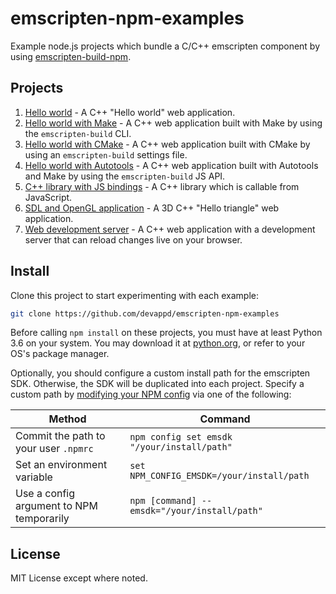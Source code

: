 # emscripten-npm-examples

Example node.js projects which bundle a C/C++ emscripten component by using [emscripten-build-npm](https://github.com/devappd/emscripten-build-npm).

## Projects

1. [Hello world](https://github.com/devappd/emscripten-npm-examples/tree/master/Example-01-HelloWorld) - A C++ "Hello world" web application.
2. [Hello world with Make](https://github.com/devappd/emscripten-npm-examples/tree/master/Example-02-Make) - A C++ web application built with Make by using the `emscripten-build` CLI.
3. [Hello world with CMake](https://github.com/devappd/emscripten-npm-examples/tree/master/Example-03-CMake) - A C++ web application built with CMake by using an `emscripten-build` settings file.
4. [Hello world with Autotools](https://github.com/devappd/emscripten-npm-examples/tree/master/Example-04-Autotools) - A C++ web application built with Autotools and Make by using the `emscripten-build` JS API.
5. [C++ library with JS bindings](https://github.com/devappd/emscripten-npm-examples/tree/master/Example-05-Library) - A C++ library which is callable from JavaScript.
6. [SDL and OpenGL application](https://github.com/devappd/emscripten-npm-examples/tree/master/Example-06-SDL-OpenGL) - A 3D C++ "Hello triangle" web application.
7. [Web development server](https://github.com/devappd/emscripten-npm-examples/tree/master/Example-07-Dev-Server) - A C++ web application with a development server that can reload changes live on your browser.

## Install

Clone this project to start experimenting with each example:

```sh
git clone https://github.com/devappd/emscripten-npm-examples
```

Before calling `npm install` on these projects, you must have at least Python 3.6 on your system. You may download it at [python.org](https://www.python.org/downloads/), or refer to your OS's package manager.

Optionally, you should configure a custom install path for the emscripten SDK. Otherwise, the SDK will
be duplicated into each project. Specify a custom path by
[modifying your NPM config](https://docs.npmjs.com/cli/v6/using-npm/config) via one of the following:

|Method|Command
|------|-------
| Commit the path to your user `.npmrc` | `npm config set emsdk "/your/install/path"`
| Set an environment variable | `set NPM_CONFIG_EMSDK=/your/install/path`
| Use a config argument to NPM temporarily | `npm [command] --emsdk="/your/install/path"`

## License

MIT License except where noted.
